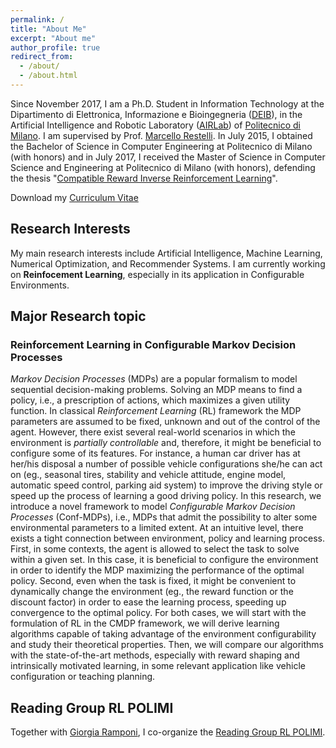 ```yaml
---
permalink: /
title: "About Me"
excerpt: "About me"
author_profile: true
redirect_from: 
  - /about/
  - /about.html
---
```

<!--<img src='/images/profile.png' width='300' align='middle'/>-->
Since November 2017, I am a Ph.D. Student in Information Technology at the Dipartimento di Elettronica, Informazione e Bioingegneria 
([DEIB](https://www.deib.polimi.it/)), in the Artificial Intelligence and Robotic Laboratory ([AIRLab](http://airlab.deib.polimi.it/)) 
of [Politecnico di Milano](https://www.polimi.it/). 
I am supervised by Prof. [Marcello Restelli](http://home.deib.polimi.it/restelli/MyWebSite/index.shtml). 
In July 2015, I obtained the Bachelor of Science in Computer Engineering at Politecnico di Milano (with honors) and in July 2017, 
I received the Master of Science in Computer Science and Engineering at Politecnico di Milano (with honors), 
defending the thesis "[Compatible Reward Inverse Reinforcement Learning](https://www.politesi.polimi.it/handle/10589/135141)".

Download my [Curriculum Vitae](/files/cv.pdf)
<!--<a class="btn btn-primary btn-lg" href="/files/cv.pdf" role="button">Get my CV</a>-->

Research Interests
---
My main research interests include Artificial Intelligence, Machine Learning, Numerical Optimization, and Recommender Systems. 
I am currently working on <b>Reinfocement Learning</b>, especially in its application in Configurable Environments. 


Major Research topic
---
<h3>Reinforcement Learning in Configurable Markov Decision Processes</h3>
<i>Markov Decision Processes</i> (MDPs) are a popular formalism to model sequential decision-making problems. Solving an MDP means to find a policy, i.e., a prescription of actions, which maximizes a given utility function. In classical <i>Reinforcement Learning</i> (RL) framework the MDP parameters are assumed to be fixed, unknown and out of the control of the agent. However, there exist several real-world scenarios in which the environment is <i>partially controllable</i> and, therefore, it might be beneficial to configure some of its features. For instance, a human car driver has at her/his disposal a number of possible vehicle configurations she/he can act on (eg., seasonal tires, stability and vehicle attitude, engine model, automatic speed control, parking aid system) to improve the driving style or speed up the process of learning a good driving policy. 
In this research, we introduce a novel framework to model <i>Configurable Markov Decision Processes</i> (Conf-MDPs), i.e., MDPs that admit the possibility to alter some environmental parameters to a limited extent. At an intuitive level, there exists a tight connection between environment, policy and learning process. First, in some contexts, the agent is allowed to select the task to solve within a given set. In this case, it is beneficial to configure the environment in order to identify the MDP maximizing the performance of the optimal policy. Second, even when the task is fixed, it might be convenient to dynamically change the environment (eg., the reward function or the discount factor) in order to ease the learning process, speeding up convergence to the optimal policy. For both cases, we will start with the formulation of RL in the CMDP framework, we will derive learning algorithms capable of taking advantage of the environment configurability and study their theoretical properties. Then, we will compare our algorithms with the state-of-the-art methods, especially with reward shaping and intrinsically motivated learning, in some relevant application like vehicle configuration or teaching planning.

Reading Group RL POLIMI
---
Together with [Giorgia Ramponi](https://gioramponi.github.io/), I co-organize the [Reading Group RL POLIMI](https://sites.google.com/view/rgrlpolimi/).
